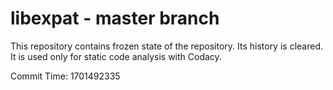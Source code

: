 # libexpat - master branch

This repository contains frozen state of the repository.
Its history is cleared. It is used only for static code
analysis with Codacy.

Commit Time: 1701492335